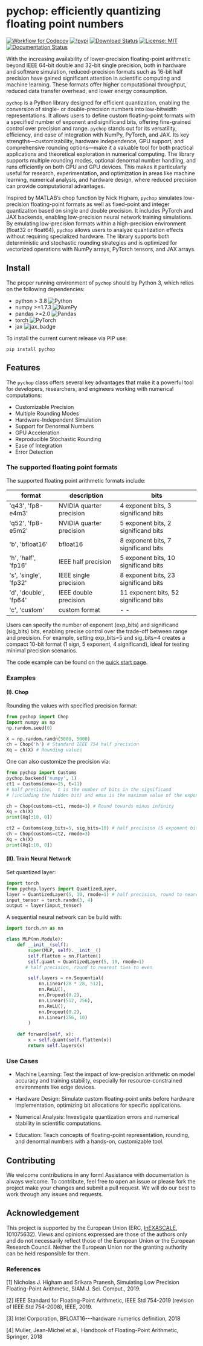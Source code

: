 # pychop: efficiently quantizing floating point numbers

[![Workflow for Codecov](https://github.com/inEXASCALE/pychop/actions/workflows/codecov.yml/badge.svg)](https://github.com/inEXASCALE/pychop/actions/workflows/codecov.yml)
[![!pypi](https://img.shields.io/pypi/v/pychop?color=greem)](https://pypi.org/project/pychop/)
[![Download Status](https://static.pepy.tech/badge/pychop)](https://pypi.python.org/pypi/pychop/)
[![License: MIT](https://img.shields.io/badge/License-MIT-black.svg)](https://opensource.org/licenses/MIT)
[![Documentation Status](https://readthedocs.org/projects/xinye-chen/badge/?version=latest)](https://xinye-chen.readthedocs.io/en/latest/?badge=latest)


With the increasing availability of lower-precision floating-point arithmetic beyond IEEE 64-bit double and 32-bit single precision, both in hardware and software simulation, reduced-precision formats such as 16-bit half precision have gained significant attention in scientific computing and machine learning. These formats offer higher computational throughput, reduced data transfer overhead, and lower energy consumption.

``pychop`` is a Python library designed for efficient quantization, enabling the conversion of single- or double-precision numbers into low-bitwidth representations. It allows users to define custom floating-point formats with a specified number of exponent and significand bits, offering fine-grained control over precision and range. 
``pychop`` stands out for its versatility, efficiency, and ease of integration with NumPy, PyTorch, and JAX. Its key strengths—customizability, hardware independence, GPU support, and comprehensive rounding options—make it a valuable tool for both practical applications and theoretical exploration in numerical computing. The library supports multiple rounding modes, optional denormal number handling, and runs efficiently on both CPU and GPU devices. This makes it particularly useful for research, experimentation, and optimization in areas like machine learning, numerical analysis, and hardware design, where reduced precision can provide computational advantages.

Inspired by MATLAB’s chop function by Nick Higham, ``pychop`` simulates low-precision floating-point formats as well as fixed-point and integer quantization based on single and double precision. It includes PyTorch and JAX backends, enabling low-precision neural network training simulations. By emulating low-precision formats within a high-precision environment (float32 or float64), ``pychop`` allows users to analyze quantization effects without requiring specialized hardware. The library supports both deterministic and stochastic rounding strategies and is optimized for vectorized operations with NumPy arrays, PyTorch tensors, and JAX arrays.



## Install

The proper running environment of ``pychop``  should by Python 3, which relies on the following dependencies:
- python > 3.8  ![Python](https://img.shields.io/badge/python-3670A0?style=for-the-badge&logo=python&logoColor=ffdd54)
- numpy >=1.7.3  ![NumPy](https://img.shields.io/badge/numpy-%23013243.svg?style=for-the-badge&logo=numpy&logoColor=white)
- pandas >=2.0 ![Pandas](https://img.shields.io/badge/pandas-%23150458.svg?style=for-the-badge&logo=pandas&logoColor=white)
- torch ![PyTorch](https://img.shields.io/badge/PyTorch-%23EE4C2C.svg?style=for-the-badge&logo=PyTorch&logoColor=white)
- jax ![jax_badge][jax_badge_link]




To install the current current release via PIP use:

`pip install pychop`


## Features
The ``pychop`` class offers several key advantages that make it a powerful tool for developers, researchers, and engineers working with numerical computations:

* Customizable Precision
* Multiple Rounding Modes
* Hardware-Independent Simulation
* Support for Denormal Numbers
* GPU Acceleration
* Reproducible Stochastic Rounding
* Ease of Integration
*  Error Detection

### The supported floating point formats

The supported floating point arithmetic formats include:

| format | description | bits |
| ------------- | ------------- | ------------- |
| 'q43', 'fp8-e4m3'         | NVIDIA quarter precision | 4 exponent bits, 3 significand  bits |
| 'q52', 'fp8-e5m2'         | NVIDIA quarter precision | 5 exponent bits, 2 significand bits |
|  'b', 'bfloat16'          | bfloat16 | 8 exponent bits, 7 significand bits  |
|  'h', 'half', 'fp16'      | IEEE half precision | 5 exponent bits, 10 significand bits  |
|  's', 'single', 'fp32'    | IEEE single precision |  8 exponent bits, 23 significand bits  |
|  'd', 'double', 'fp64'    | IEEE double precision | 11 exponent bits, 52 significand bits |
|  'c', 'custom'            | custom format | - - |

Users can specify the number of exponent (exp_bits) and significand (sig_bits) bits, enabling precise control over the trade-off between range and precision. 
For example, setting exp_bits=5 and sig_bits=4 creates a compact 10-bit format (1 sign, 5 exponent, 4 significand), ideal for testing minimal precision scenarios.

The code example can be found on the [quick start page](https://github.com/chenxinye/pychop/blob/main/guidance.ipynb).


### Examples

#### (I). Chop
Rounding the values with specified precision format:

```Python
from pychop import Chop
import numpy as np
np.random.seed(0)

X = np.random.randn(5000, 5000) 
ch = Chop('h') # Standard IEEE 754 half precision
Xq = ch(X) # Rounding values
```

One can also customize the precision via:
```Python
from pychop import Customs
pychop.backend('numpy', 1)
ct1 = Customs(emax=15, t=11)
# half precision,  t is the number of bits in the significand 
# (including the hidden bit) and emax is the maximum value of the exponent

ch = Chop(customs=ct1, rmode=3) # Round towards minus infinity 
Xq = ch(X)
print(Xq[:10, 0])

ct2 = Customs(exp_bits=5, sig_bits=10) # half precision (5 exponent bits, 10+(1) significand bits, (1) is implicit bits)
ch = Chop(customs=ct2, rmode=3)
Xq = ch(X)
print(Xq[:10, 0])
```

#### (II). Train Neural Network
Set quantized layer:

```Python
import torch
from pychop.layers import QuantizedLayer, 
layer = QuantizedLayer(5, 10, rmode=1) # half precision, round to nearest ties to even
input_tensor = torch.randn(3, 4)
output = layer(input_tensor)
```

A sequential neural network can be build with:
```Python
import torch.nn as nn

class MLP(nn.Module):
    def __init__(self):
        super(MLP, self).__init__()
        self.flatten = nn.Flatten()
        self.quant = QuantizedLayer(5, 10, rmode=1)
       # half precision, round to nearest ties to even

        self.layers = nn.Sequential(
            nn.Linear(28 * 28, 512),
            nn.ReLU(),
            nn.Dropout(0.2),
            nn.Linear(512, 256),
            nn.ReLU(),
            nn.Dropout(0.2),
            nn.Linear(256, 10)
        )
        
    def forward(self, x):
        x = self.quant(self.flatten(x))
        return self.layers(x)
```

### Use Cases
 
 * Machine Learning: Test the impact of low-precision arithmetic on model accuracy and training stability, especially for resource-constrained environments like edge devices.

 * Hardware Design: Simulate custom floating-point units before hardware implementation, optimizing bit allocations for specific applications.

 * Numerical Analysis: Investigate quantization errors and numerical stability in scientific computations.

 * Education: Teach concepts of floating-point representation, rounding, and denormal numbers with a hands-on, customizable tool.








## Contributing
We welcome contributions in any form! Assistance with documentation is always welcome. To contribute, feel free to open an issue or please fork the project make your changes and submit a pull request. We will do our best to work through any issues and requests.


## Acknowledgement
This project is supported by the European Union (ERC, [InEXASCALE](https://www.karlin.mff.cuni.cz/~carson/inexascale), 101075632). Views and opinions
 expressed are those of the authors only and do not necessarily reflect those of the European
 Union or the European Research Council. Neither the European Union nor the granting
 authority can be held responsible for them.


### References

[1] Nicholas J. Higham and Srikara Pranesh, Simulating Low Precision Floating-Point Arithmetic, SIAM J. Sci. Comput., 2019.

[2] IEEE Standard for Floating-Point Arithmetic, IEEE Std 754-2019 (revision of IEEE Std 754-2008), IEEE, 2019.

[3] Intel Corporation, BFLOAT16---hardware numerics definition,  2018

[4] Muller, Jean-Michel et al., Handbook of Floating-Point Arithmetic, Springer, 2018



[jax_link]: https://github.com/google/jax
[jax_badge_link]: https://img.shields.io/badge/JAX-Accelerated-9cf.svg?style=flat-square&logo=data:image/png;base64,iVBORw0KGgoAAAANSUhEUgAAAC0AAAAaCAYAAAAjZdWPAAAIx0lEQVR42rWWBVQbWxOAkefur%2B7u3les7u7F3ZIQ3N2tbng8aXFC0uAuKf2hmlJ3AapIgobMv7t0w%2Ba50JzzJdlhlvNldubeq%2FY%2BXrTS1z%2B6sttrKfQOOY4ns13ecFImb47pVvIkukNe4y3Junr1kSZ%2Bb3Na248tx7rKiHlPo6Ryse%2F11NKQuk%2FV3tfL52yHtXm8TGYS1wk4J093wrPQPngRJH9HH1x2fAjMhcIeIaXKQCmd2Gn7IqSvG83BueT0CMkTyESUqm3vRRggTdOBIb1HFDaNl8Gdg91AFGkO7QXe8gJInpoDjEXC9gbhtWH3rjZ%2F9yK6t42Y9zyiC1iLhZA8JQe4eqKXklrJF0MqfPv2bc2wzPZjpnEyMEVlEZCKQzYCJhE8QEtIL1RaXEVFEGmEaTn96VuLDzWflLFbgvqUec3BPVBmeBnNwUiakq1I31UcPaTSR8%2B1LnditsscaB2A48K6D9SoZDD2O6bELvA0JGhl4zIYZzcWtD%2BMfdvdHNsDOHciXwBPN18lj7sy79qQCTNK3nxBZXakqbZFO2jHskA7zBs%2BJhmDmr0RhoadIZjYxKIVHpCZngPMZUKoQKrfEoz1PfZZdKAe2CvP4XnYE8k2LLMdMumwrLaNlomyVqK0UdwN%2BD7AAz73dYBpPg6gPiCN8TXFHCI2s7AWYesJgTabD%2FS5uXDTuwVaAvvghncTdk1DYGkL0daAs%2BsLiutLrn0%2BRMNXpunC7mgkCpshfbw4OhrUvMkYo%2F0c4XtHS1waY4mlG6To8oG1TKjs78xV5fAkSgqcZSL0GoszfxEAW0fUludRNWlIhGsljzVjctr8rJOkCpskKaDYIlgkVoCmF0kp%2FbW%2FU%2F%2B8QNdXPztbAc4kFxIEmNGwKuI9y5gnBMH%2BakiZxlfGaLP48kyj4qPFkeIPh0Q6lt861zZF%2BgBpDcAxT3gEOjGxMDLQRSn9XaDzPWdOstkEN7uez6jmgLOYilR7NkFwLh%2B4G0SQMnMwRp8jaCrwEs8eEmFW2VsNd07HQdP4TgWxNTYcFcKHPhRYFOWLfJJBE5FefTQsWiKRaOw6FBr6ob1RP3EoqdbHsWFDwAYvaVI28DaK8AHs51tU%2BA3Z8CUXvZ1jnSR7SRS2SnwKw4O8B1rCjwrjgt1gSrjXnWhBxjD0Hidm4vfj3e3riUP5PcUCYlZxsYFDK41XnLlUANwVeeILFde%2BGKLhk3zgyZNeQjcSHPMEKSyPPQKfIcKfIqCf8yN95MGZZ1bj98WJ%2BOorQzxsPqcYdX9orw8420jBQNfJVVmTOStEUqFz5dq%2F2tHUY3LbjMh0qYxCwCGxRep8%2FK4ZnldzuUkjJLPDhkzrUFBoHYBjk3odtNMYoJVGx9BG2JTNVehksmRaGUwMbYQITk3Xw9gOxbNoGaA8RWjwuQdsXdGvpdty7Su2%2Fqn0qbzWsXYp0nqVpet0O6zzugva1MZHUdwHk9G8aH7raHua9AIxzzjxDaw4w4cpvEQlM84kwdI0hkpsPpcOtUeaVM8hQT2Qtb4ckUbaYw4fXzGAqSVEd8CGpqamj%2F9Q2pPX7miW0NlHlDE81AxLSI2wyK6xf6vfrcgEwb0PAtPaHM1%2BNXzGXAlMRcUIrMpiE6%2Bxv0cyxSrC6FmjzvkWJE3OxpY%2BzmpsANFBxK6RuIJvXe7bUHNd4zfCwvPPh9unSO%2BbIL2JY53QDqvdbsEi2%2BuwEEHPsfFRdOqjHcjTaCLmWdBewtKzHEwKZynSGgtTaSqx7dwMeBLRhR1LETDhu76vgTFfMLi8zc8F7hoRPpAYjAWCp0Jy5dzfSEfltGU6M9oVCIATnPoGKImDUJNfK0JS37QTc9yY7eDKzIX5wR4wN8RTya4jETAvZDCmFeEPwhNXoOlQt5JnRzqhxLZBpY%2BT5mZD3M4MfLnDW6U%2Fy6jkaDXtysDm8vjxY%2FXYnLebkelXaQtSSge2IhBj9kjMLF41duDUNRiDLHEzfaigsoxRzWG6B0kZ2%2BoRA3dD2lRa44ZrM%2FBW5ANziVApGLaKCYucXOCEdhoew5Y%2Btu65VwJqxUC1j4lav6UwpIJfnRswQUIMawPSr2LGp6WwLDYJ2TwoMNbf6Tdni%2FEuNvAdEvuUZAwFERLVXg7pg9xt1djZgqV7DmuHFGQI9Sje2A9dR%2FFDd0osztIRYnln1hdW1dff%2B1gtNLN1u0ViZy9BBlu%2BzBNUK%2BrIaP9Nla2TG%2BETHwq2kXzmS4XxXmSVan9KMYUprrbgFJqCndyIw9fgdh8dMvzIiW0sngbxoGlniN6LffruTEIGE9khBw5T2FDmWlTYqrnEPa7aF%2FYYcPYiUE48Ul5jhP82tj%2FiESyJilCeLdQRpod6No3xJNNHeZBpOBsiAzm5rg2dBZYSyH9Hob0EOFqqh3vWOuHbFR5eXcORp4OzwTUA4rUzVfJ4q%2FIa1GzCrzjOMxQr5uqLAWUOwgaHOphrgF0r2epYh%2FytdjBmUAurfM6CxruT3Ee%2BDv2%2FHAwK4RUIPskqK%2Fw4%2FR1F1bWfHjbNiXcYl6RwGJcMOMdXZaEVxCutSN1SGLMx3JfzCdlU8THZFFC%2BJJuB2964wSGdmq3I2FEcpWYVfHm4jmXd%2BRn7agFn9oFaWGYhBmJs5v5a0LZUjc3Sr4Ep%2FmFYlX8OdLlFYidM%2B731v7Ly4lfu85l3SSMTAcd5Bg2Sl%2FIHBm3RuacVx%2BrHpFcWjxztavOcOBcTnUhwekkGlsfWEt2%2FkHflB7WqKomGvs9F62l7a%2BRKQQQtRBD9VIlZiLEfRBRfQEmDb32cFQcSjznUP3um%2FkcbV%2BjmNEvqhOQuonjoQh7QF%2BbK811rduN5G6ICLD%2BnmPbi0ur2hrDLKhQYiwRdQrvKjcp%2F%2BL%2BnTz%2Fa4FgvmakvluPMMxbL15Dq

